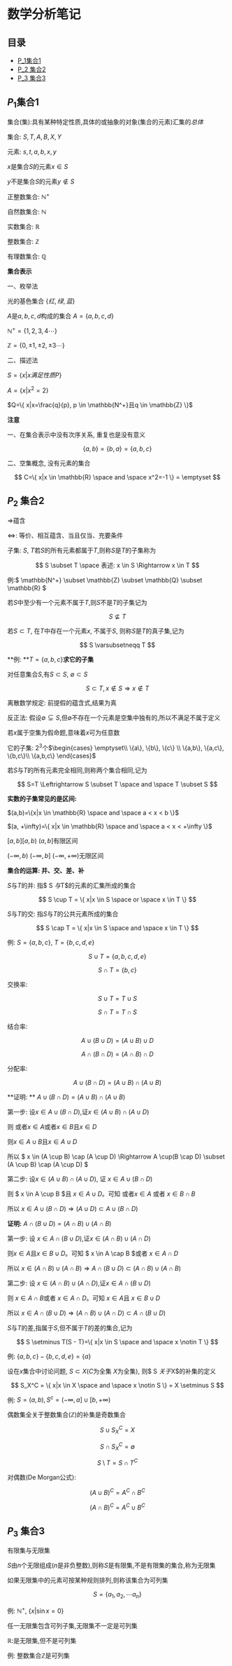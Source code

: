 # 数学分析笔记

## 目录

-   [P\_1集合1 ](#P_1集合1-)
-   [P\_2 集合2](#P_2-集合2)
-   [P\_3 集合3](#P_3-集合3)

## $P_1$集合1&#x20;

集合(集):具有某种特定性质,具体的或抽象的对象(集合的元素)汇集的*总体*

集合: $S, T, A, B, X, Y$

元素: $s, t, a, b, x, y$

$x$是集合$S$的元素$x \in S$

$y$不是集合$S$的元素$y \notin S$

正整数集合: $\mathbb{N^+}$

自然数集合: $\mathbb{N}$

实数集合: $\mathbb{R}$

整数集合: $\mathbb{Z}$

有理数集合:  $\mathbb{Q}$

**集合表示**

一、枚举法

光的基色集合 $\{红, 绿, 蓝 \}$

$A$是$a, b, c, d$构成的集合 $A=\{ a, b, c, d \}$

$\mathbb{N^+}=\{ 1, 2, 3, 4 \cdots \}$

$\mathbb{Z}=\{ 0, \pm1, \pm2, \pm3 \cdots \}$

二、描述法

$S=\{ x|x满足性质P \}$

$A=\{ x|x^2=2 \}$

$Q=\{ x|x=\frac{q}{p}, p \in \mathbb{N^+}且q \in \mathbb{Z} \}$

**注意**

一、在集合表示中没有次序关系, 重复也是没有意义

$$
\{a, b\}=\{b, a \}=\{a, b, c\}
$$

二、空集概念, 没有元素的集合

$$
C=\{ x|x \in \mathbb{R} \space and \space x^2=-1 \} = \emptyset
$$

## $P_2$ 集合2

$\Rightarrow$蕴含

$\Leftrightarrow$: 等价、相互蕴含、当且仅当、充要条件

子集: $S$, $T$若$S$的所有元素都属于$T$,则称$S$是$T$的子集称为

$$
S \subset T \space 表述: x \in S \Rightarrow x \in T
$$

例:$ \mathbb{N^+} \subset \mathbb{Z} \subset \mathbb{Q} \subset \mathbb{R}  $

若$S$中至少有一个元素不属于$T$,则$S$不是$T$的子集记为

$$
S \nsubseteq T
$$

若$S \subset T$, 在$T$中存在一个元素$x$, 不属于$S$, 则称$S$是$T$的真子集,记为

$$
S \varsubsetneqq T
$$

\*\*例: \*\*$T = \{ a, b, c \}$**求它的子集**

对任意集合$S$,有$S \subset S$, $\emptyset \subset S$

$$
S \subset T, x \notin S \Rightarrow x \notin T
$$

离散数学规定: 前提假的蕴含式,结果为真

反正法: 假设$\emptyset \subsetneq S$,但$\emptyset$不存在一个元素是空集中独有的,所以不满足不属于定义

若$x$属于空集为假命题,意味着$x$可为任意数

&#x20;

它的子集: $2^3$个$\begin{cases} 
\emptyset\\
\{a\}, \{b\}, \{c\} \\
\{a,b\}, \{a,c\}, \{b,c\}\\ 
\{a,b,c\} 
\end{cases}$

若$S$与$T$的所有元素完全相同,则称两个集合相同,记为

$$
S=T \Leftrightarrow S \subset T \space and \space T \subset S
$$

**实数的子集常见的是区间:**

$(a,b)=\{x|x \in \mathbb{R} \space and \space a < x < b \}$

$(a, +\infty)=\{ x|x \in \mathbb{R} \space and \space a < x < +\infty \}$

$[a, b]$$[a, b)$ $(a, b]$有限区间

$(-\infty, b)$ $(-\infty, b]$ $(-\infty, +\infty)$无限区间

**集合的运算: 并、交、差、补**

$S$与$T$的并: 指$ S  $与$T$的元素的汇集所成的集合

$$
S \cup T = \{ x|x \in S \space or \space x \in T \}
$$

$S$与﻿$T$的交: 指$S$与$T$的公共元素所成的集合

$$
S \cap T = \{ x|x \in S \space and \space x \in T \}
$$

例: $S = \{ a, b, c \}$, $T = \{ b,c,d,e \}$

$$
S \cup T=\{ a,b,c,d,e \}
$$

$$
S \cap T = \{b, c \}
$$

交换率:&#x20;

$$
S \cup T = T \cup S
$$

$$
S \cap T=T \cap S
$$

结合率:&#x20;

$$
A \cup(B \cup D)=(A \cup B) \cup D
$$

$$
A \cap (B \cap D) = (A \cap B) \cap D
$$

分配率:&#x20;

$$
A \cup (B \cap D) = (A \cup B) \cap (A \cup B)
$$

\*\*证明: \*\* $A \cup (B \cap D) = (A \cup B) \cap (A \cup B)$

第一步: 设$x \in A \cup (B \cap D)$,证$x \in (A \cup B) \cap (A \cup D)$

则 或者$x \in A$或者$x \in B$且$x \in D$

则$x \in A \cup B$且$x \in A \cup D$

所以 $ x \in (A \cup B) \cap (A \cup D) \Rightarrow  A \cup(B \cap D) \subset (A \cup B) \cap (A \cup D)  $

第二步: 设$x \in (A \cup B) \cap (A \cup D)$, 证 $x \in A \cup (B \cap D)$

则 $ x \in A \cup B   $且 $x \in A \cup D$。可知 或者$x \in A$ 或者 $x \in B \cap B$

所以 $x \in A \cup (B \cap D) \Rightarrow (A \cup D) \subset A \cup (B \cap D)$

**证明:** $A \cap (B \cup D) = (A \cap B) \cup (A \cap B)$

第一步: 设 $x \in A \cap (B \cup D)$,证$x \in (A \cap B) \cup (A \cap D)$

则$x \in A$且$x \in B \cup D$。可知 $ x \in A \cap B  $或者 $x \in A \cap D$

所以 $x \in (A \cap B) \cup (A \cap B) \Rightarrow A \cap (B \cup D) \subset (A \cap B) \cup (A \cap B)$

第二步: 设 $x \in (A \cap B) \cup (A \cap D)$,证$x \in A \cap (B \cup D)$

则 $x \in A \cap B$或者 $x \in A \cap D$。可知 $x \in A$且 $x \in B \cup D$

所以 $x \in A \cap (B \cup D) \Rightarrow (A \cap B) \cup (A \cap D) \subset A \cap (B \cup D)$

$S$与$T$的差,指属于$S$,但不属于$T$的差的集合,记为

$$
S \setminus T(S - T)=\{ x|x \in S \space and \space x \notin T \}
$$

例: $\{a, b, c\} - \{ b, c, d, e \} = \{ a \}$

设在$x$集合中讨论问题, $S \subset X$($C$为全集 $X$为全集), 则$ S  $关于$X$的补集的定义

$$
S_X^C = \{ x|x \in X \space and \space x \notin S \} = X \setminus  S
$$

例: $S=(a, b), S^c=(-\infty, a] \cup [b, +\infty)$

偶数集全关于整数集合($\mathbb{Z}$)的补集是奇数集合

$$
S \cup S_X^C = X
$$

$$
S \cap S_X^C = \emptyset
$$

$$
S \setminus T = S \cap T^C
$$

对偶数(De Morgan公式):

$$
(A \cup B)^C = A^C \cap B^C
$$

$$
(A \cap B)^C = A^C \cup B^C
$$

## $P_3$ 集合3

有限集与无限集

$S$由$n$个无限组成($n$是非负整数),则称$S$是有限集,不是有限集的集合,称为无限集

如果无限集中的元素可按某种规则排列,则称该集合为可列集

$$
S = \{ a_1, a_2, \cdots a_n \}
$$

例: $\mathbb{N^+}$, $\{x| \sin{x}=0 \}$

任一无限集包含可列子集,无限集不一定是可列集

$\mathbb{R}$:是无限集,但不是可列集

例: 整数集合$\mathbb{Z}$是可列集
